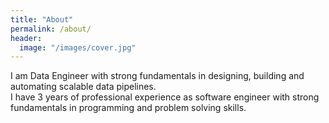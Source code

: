 ```yaml
---
title: "About"
permalink: /about/
header:
  image: "/images/cover.jpg"
---
```


I am Data Engineer with strong fundamentals in designing, building and automating scalable data pipelines.<br/>
I have 3 years of professional experience as software engineer with strong fundamentals in programming and problem solving skills.

